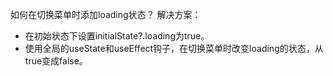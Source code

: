 如何在切换菜单时添加loading状态？
解决方案：

- 在初始状态下设置initialState?.loading为true。
- 使用全局的useState和useEffect钩子，在切换菜单时改变loading的状态，从true变成false。
